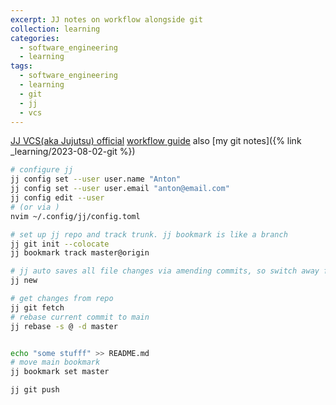 ```yaml
---
excerpt: JJ notes on workflow alongside git
collection: learning
categories:
  - software_engineering
  - learning
tags:
  - software_engineering
  - learning
  - git
  - jj
  - vcs
---
```

[JJ VCS(aka Jujutsu) official](https://github.com/jj-vcs/jj)
[workflow guide](https://steveklabnik.github.io/jujutsu-tutorial/real-world-workflows/the-squash-workflow.html)
also [my git notes]({% link _learning/2023-08-02-git %})

```sh
# configure jj 
jj config set --user user.name "Anton"
jj config set --user user.email "anton@email.com"
jj config edit --user
# (or via )
nvim ~/.config/jj/config.toml

# set up jj repo and track trunk. jj bookmark is like a branch
jj git init --colocate
jj bookmark track master@origin

# jj auto saves all file changes via amending commits, so switch away from trunk
jj new

# get changes from repo
jj git fetch
# rebase current commit to main
jj rebase -s @ -d master


echo "some stufff" >> README.md
# move main bookmark
jj bookmark set master

jj git push
```